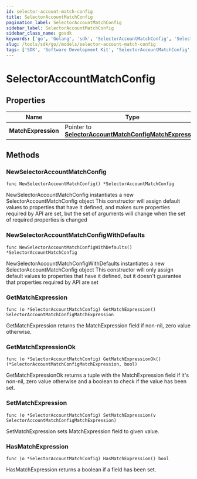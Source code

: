 ```yaml
---
id: selector-account-match-config
title: SelectorAccountMatchConfig
pagination_label: SelectorAccountMatchConfig
sidebar_label: SelectorAccountMatchConfig
sidebar_class_name: gosdk
keywords: ['go', 'Golang', 'sdk', 'SelectorAccountMatchConfig', 'SelectorAccountMatchConfig'] 
slug: /tools/sdk/go//models/selector-account-match-config
tags: ['SDK', 'Software Development Kit', 'SelectorAccountMatchConfig', 'SelectorAccountMatchConfig']
---
```


# SelectorAccountMatchConfig

## Properties

Name | Type | Description | Notes
------------ | ------------- | ------------- | -------------
**MatchExpression** | Pointer to [**SelectorAccountMatchConfigMatchExpression**](selector-account-match-config-match-expression) |  | [optional] 

## Methods

### NewSelectorAccountMatchConfig

`func NewSelectorAccountMatchConfig() *SelectorAccountMatchConfig`

NewSelectorAccountMatchConfig instantiates a new SelectorAccountMatchConfig object
This constructor will assign default values to properties that have it defined,
and makes sure properties required by API are set, but the set of arguments
will change when the set of required properties is changed

### NewSelectorAccountMatchConfigWithDefaults

`func NewSelectorAccountMatchConfigWithDefaults() *SelectorAccountMatchConfig`

NewSelectorAccountMatchConfigWithDefaults instantiates a new SelectorAccountMatchConfig object
This constructor will only assign default values to properties that have it defined,
but it doesn't guarantee that properties required by API are set

### GetMatchExpression

`func (o *SelectorAccountMatchConfig) GetMatchExpression() SelectorAccountMatchConfigMatchExpression`

GetMatchExpression returns the MatchExpression field if non-nil, zero value otherwise.

### GetMatchExpressionOk

`func (o *SelectorAccountMatchConfig) GetMatchExpressionOk() (*SelectorAccountMatchConfigMatchExpression, bool)`

GetMatchExpressionOk returns a tuple with the MatchExpression field if it's non-nil, zero value otherwise
and a boolean to check if the value has been set.

### SetMatchExpression

`func (o *SelectorAccountMatchConfig) SetMatchExpression(v SelectorAccountMatchConfigMatchExpression)`

SetMatchExpression sets MatchExpression field to given value.

### HasMatchExpression

`func (o *SelectorAccountMatchConfig) HasMatchExpression() bool`

HasMatchExpression returns a boolean if a field has been set.


